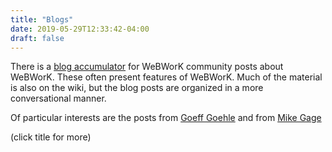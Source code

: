```yaml
---
title: "Blogs"
date: 2019-05-29T12:33:42-04:00
draft: false
---
```


There is a [blog accumulator](http://webwork.maa.org/planet) for WeBWorK community posts about WeBWorK.
These often present features of WeBWorK.  Much of the material is also on the wiki, but the blog posts are organized in a more conversational manner. 

Of particular interests are the posts from [Goeff Goehle](http://webworkgoehle.blogspot.com/)  and from [Mike Gage](http://michaelgage.blogspot.com/)

(click title for more)
<!--more-->
